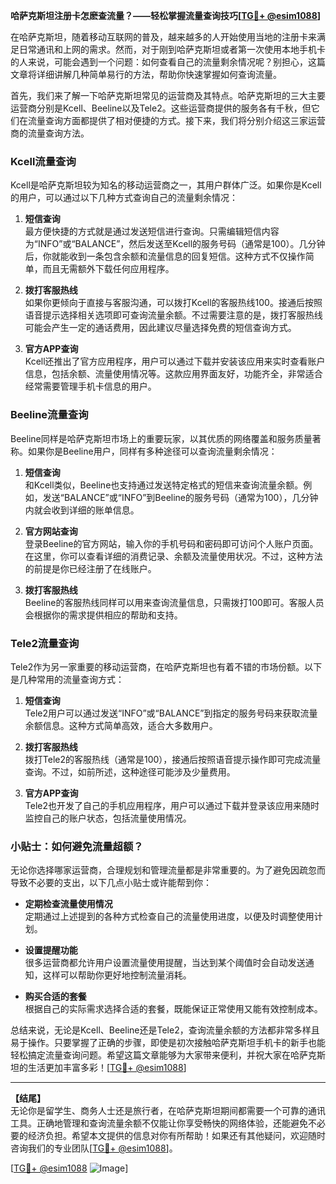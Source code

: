**哈萨克斯坦注册卡怎麽查流量？——轻松掌握流量查询技巧[[TG💪+ @esim1088](https://t.me/s/esim1088)]**

在哈萨克斯坦，随着移动互联网的普及，越来越多的人开始使用当地的注册卡来满足日常通讯和上网的需求。然而，对于刚到哈萨克斯坦或者第一次使用本地手机卡的人来说，可能会遇到一个问题：如何查看自己的流量剩余情况呢？别担心，这篇文章将详细讲解几种简单易行的方法，帮助你快速掌握如何查询流量。

首先，我们来了解一下哈萨克斯坦常见的运营商及其特点。哈萨克斯坦的三大主要运营商分别是Kcell、Beeline以及Tele2。这些运营商提供的服务各有千秋，但它们在流量查询方面都提供了相对便捷的方式。接下来，我们将分别介绍这三家运营商的流量查询方法。

### Kcell流量查询

Kcell是哈萨克斯坦较为知名的移动运营商之一，其用户群体广泛。如果你是Kcell的用户，可以通过以下几种方式查询自己的流量剩余情况：

1. **短信查询**  
   最方便快捷的方式就是通过发送短信进行查询。只需编辑短信内容为“INFO”或“BALANCE”，然后发送至Kcell的服务号码（通常是100）。几分钟后，你就能收到一条包含余额和流量信息的回复短信。这种方式不仅操作简单，而且无需额外下载任何应用程序。

2. **拨打客服热线**  
   如果你更倾向于直接与客服沟通，可以拨打Kcell的客服热线100。接通后按照语音提示选择相关选项即可查询流量余额。不过需要注意的是，拨打客服热线可能会产生一定的通话费用，因此建议尽量选择免费的短信查询方式。

3. **官方APP查询**  
   Kcell还推出了官方应用程序，用户可以通过下载并安装该应用来实时查看账户信息，包括余额、流量使用情况等。这款应用界面友好，功能齐全，非常适合经常需要管理手机卡信息的用户。

### Beeline流量查询

Beeline同样是哈萨克斯坦市场上的重要玩家，以其优质的网络覆盖和服务质量著称。如果你是Beeline用户，同样有多种途径可以查询流量剩余情况：

1. **短信查询**  
   和Kcell类似，Beeline也支持通过发送特定格式的短信来查询流量余额。例如，发送“BALANCE”或“INFO”到Beeline的服务号码（通常为100），几分钟内就会收到详细的账单信息。

2. **官方网站查询**  
   登录Beeline的官方网站，输入你的手机号码和密码即可访问个人账户页面。在这里，你可以查看详细的消费记录、余额及流量使用状况。不过，这种方法的前提是你已经注册了在线账户。

3. **拨打客服热线**  
   Beeline的客服热线同样可以用来查询流量信息，只需拨打100即可。客服人员会根据你的需求提供相应的帮助和支持。

### Tele2流量查询

Tele2作为另一家重要的移动运营商，在哈萨克斯坦也有着不错的市场份额。以下是几种常用的流量查询方式：

1. **短信查询**  
   Tele2用户可以通过发送“INFO”或“BALANCE”到指定的服务号码来获取流量余额信息。这种方式简单高效，适合大多数用户。

2. **拨打客服热线**  
   拨打Tele2的客服热线（通常是100），接通后按照语音提示操作即可完成流量查询。不过，如前所述，这种途径可能涉及少量费用。

3. **官方APP查询**  
   Tele2也开发了自己的手机应用程序，用户可以通过下载并登录该应用来随时监控自己的账户状态，包括流量使用情况。

### 小贴士：如何避免流量超额？

无论你选择哪家运营商，合理规划和管理流量都是非常重要的。为了避免因疏忽而导致不必要的支出，以下几点小贴士或许能帮到你：

- **定期检查流量使用情况**  
  定期通过上述提到的各种方式检查自己的流量使用进度，以便及时调整使用计划。

- **设置提醒功能**  
  很多运营商都允许用户设置流量使用提醒，当达到某个阈值时会自动发送通知，这样可以帮助你更好地控制流量消耗。

- **购买合适的套餐**  
  根据自己的实际需求选择合适的套餐，既能保证正常使用又能有效控制成本。

总结来说，无论是Kcell、Beeline还是Tele2，查询流量余额的方法都非常多样且易于操作。只要掌握了正确的步骤，即使是初次接触哈萨克斯坦手机卡的新手也能轻松搞定流量查询问题。希望这篇文章能够为大家带来便利，并祝大家在哈萨克斯坦的生活更加丰富多彩！[[TG💪+ @esim1088](https://t.me/s/esim1088)]

---

**【结尾】**  
无论你是留学生、商务人士还是旅行者，在哈萨克斯坦期间都需要一个可靠的通讯工具。正确地管理和查询流量余额不仅能让你享受畅快的网络体验，还能避免不必要的经济负担。希望本文提供的信息对你有所帮助！如果还有其他疑问，欢迎随时咨询我们的专业团队[[TG💪+ @esim1088](https://t.me/s/esim1088)]。  

[[TG💪+ @esim1088](https://t.me/s/esim1088) ![Image](https://i.postimg.cc/4NQfJmqS/Snipaste-2025-05-13-00-14-12.png)]